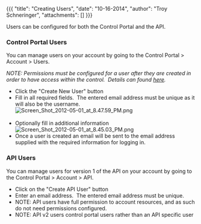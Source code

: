 {{{
  "title": "Creating Users",
  "date": "10-16-2014",
  "author": "Troy Schneringer",
  "attachments": []
}}}

<p>Users can be configured for both the Control Portal and the API.</p>
<h3>Control Portal Users</h3>
<p>You can manage users on your account by going to the Control Portal &gt; Account &gt; Users. &nbsp;</p>
<p><em>NOTE: Permissions must be configured for a user after they are created in order to have access within the control. &nbsp;Details can found&nbsp;<a href="http://help.tier3.com/entries/21377203-user-permissions">here</a>.</em>
</p>
<ul>
  <li>Click the "Create New User" button</li>
  <li>Fill in all required fields. &nbsp;The entered email address must be unique as it will also be the username. &nbsp;
    <br /><img src="https://t3n.zendesk.com/attachments/token/pkwdvq5q7lwkcv1/?name=Screen_Shot_2012-05-01_at_8.47.59_PM.png" alt="Screen_Shot_2012-05-01_at_8.47.59_PM.png" />
    <br />
    <br />
  </li>
  <li>Optionally fill in additional information
    <br /><img src="https://t3n.zendesk.com/attachments/token/iaik1uppn48ycdj/?name=Screen_Shot_2012-05-01_at_8.45.03_PM.png" alt="Screen_Shot_2012-05-01_at_8.45.03_PM.png" />&nbsp;</li>
  <li>Once a user is created an email will be sent to the email address supplied with the required information for logging in.</li>
</ul>
<h3>API Users</h3>
<div>You can manage users for version 1 of the API on your account by going to the Control Portal &gt; Account &gt; API. &nbsp;</div>
<div>
  <ul>
    <li>Click on the "Create API User" button</li>
    <li>Enter an email address. &nbsp;The entered email address must be unique.</li>
    <li>NOTE: API users have full permission to account resources, and as such do not need permissions configured.</li>
    <li>NOTE: API v2 users control portal users rather than an API specific user</li>
  </ul>
</div>